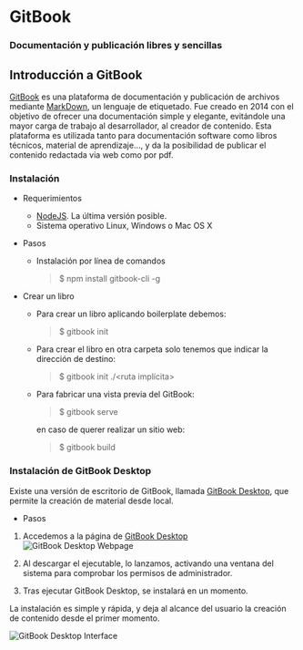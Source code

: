 # GitBook

### Documentación y publicación libres y sencillas

## Introducción a GitBook

[GitBook](https://www.gitbook.com/) es una plataforma de documentación y publicación de archivos mediante [MarkDown](https://markdown.es/), 
un lenguaje de etiquetado. Fue creado en 2014 con el objetivo de ofrecer una documentación simple y elegante, evitándole 
una mayor carga de trabajo al desarrollador, al creador de contenido. Esta plataforma es utilizada tanto para documentación 
software como libros técnicos, material de aprendizaje..., y da la posibilidad de publicar el contenido redactada via 
web como por pdf.

### Instalación

* Requerimientos

    - [NodeJS](https://nodejs.org/es/). La última versión posible.
    - Sistema operativo Linux, Windows o Mac OS X

* Pasos

    - Instalación por línea de comandos
        > $ npm install gitbook-cli -g

* Crear un libro

    - Para crear un libro aplicando boilerplate debemos:
        > $ gitbook init
    
    - Para crear el libro en otra carpeta solo tenemos que indicar la dirección de destino:
        > $ gitbook init ./<ruta implícita>
    
    - Para fabricar una vista previa del GitBook:
        > $ gitbook serve
    
        en caso de querer realizar un sitio web:
    
        > $ gitbook build

### Instalación de GitBook Desktop

Existe una versión de escritorio de GitBook, llamada [GitBook Desktop](https://www.gitbook.com/editor),
que permite la creación de material desde local. 

* Pasos
 1. Accedemos a la página de [GitBook Desktop](https://www.gitbook.com/editor)
    ![GitBook Desktop Webpage](https://ULL-ESIT-PL-1617.github.io/tareas-iniciales-sje/cap5_gitbook/images/ImageAGitBook.jpg)    

 2. Al descargar el ejecutable, lo lanzamos, activando una ventana del sistema
    para comprobar los permisos de administrador.
 3. Tras ejecutar GitBook Desktop, se instalará en un momento.

La instalación es simple y rápida, y deja al alcance del usuario la creación de contenido desde el primer momento.

![GitBook Desktop Interface](https://ULL-ESIT-PL-1617.github.io/tareas-iniciales-sje/cap5_gitbook/images/ImageBGitBook.jpg)
